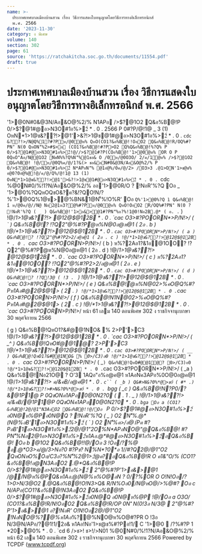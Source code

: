 ```yaml
---
name: >-
  ประกาศเทศบาลเมืองบ้านสวน เรื่อง วิธีการแสดงใบอนุญาตโดยวิธีการทางอิเล็กทรอนิกส์
  พ.ศ. 2566
date: '2023-11-30'
category: ง พิเศษ
volume: 140
section: 302
page: 61
source: 'https://ratchakitcha.soc.go.th/documents/11554.pdf'
draft: true
---
```


# ประกาศเทศบาลเมืองบ้านสวน เรื่อง วิธีการแสดงใบอนุญาตโดยวิธีการทางอิเล็กทรอนิกส์ พ.ศ. 2566

'1>@0N#0&@3N/Aอ&O@%2/% N1APอ />$?@1O2 Q&อ%B@!P 0/>$?@1#@อ>N3O#1อ%>2์ * . 0 . 2566 P 0#?P/@!1@ _ 3 (1) OหN*1>1@ช&??!>@1'>&?!>1@ช@1#@อ>N3O#1อ%>2์ * . 0 . `cdc &??!>/N@Q%1?#?Pห/@0ํ@ห% QหO(CO1?&อ%B@!!OอO2 Q&อ%B@!R/OQ%#?PN'ิ N(0 QหON'็%2>#$>อ (CO1?&อ%B@!#?P>O2 Q%Q&อ%B@!%?Q% P 0/>$?@1#@อ>N3O#1อ%>2์!@//>$?@1#?P(COอ%B@!'1>@0ํ@ห% OR O P 0QหO"Aอ/N@@1O2 NชN%%?Q%N'็%@1ชอ& O /0ห/@0O3O/ 2/ค/1ํ@ห% />$?@1O2 Q&อ%B@! !@/ห/@0Q%ค/@/1?&(> ชอ&อN#0&@3N/Aอ&O@%2/% P 0/>$?@1#@อ>N3O#1อ%>2์ N*APอN'็% @1อํ@%/0ค/@/2> /O3>3 .@1>ON'1>ช@ช% อ@0?0อํ@%@!@/ค/@/Q%/@!1@ 13 (1) OหN*1>1@ช&??!>@1'>&?!>1@ช@1#@อ>N3O#1อ%>2์ * . 0 . `cdc %@0N#0/%!1?N/Aอ&O@%2/% ออ'1>@0R/O ? !NอR'%?Q Oอ _ '1>@0%?QQหOQชO&?ค?&!?QO!N/?%'1>@0Q%1@ช>@%BN&1@N'็%!O%R' Oอ ` Q%'1>@0%?Q ì Q&อ%B@! î ห/@0ค/@//N@ Nอ2@1ห3?@%#?Pห/@0ํ@ห% QหO!OอO2 R/OQ%#?PN'ิ N(0 ? !NอR'%?Q ( _ ) Q&อ%B@!'1>อ&>@1#?PN'็%อ?%!1@0!Nอ2B.@* ( อ. . ` ) !@/*1>1@ช&??!> @12@$@12B * . 0 . `cac O3>#?POORN*>P/N!>/ ( ` ) Q&อ%B@!? !?Q2"@%#?Pํ@ห%N@0อ@ห@1 ( 2อ . b ) !@/*1>1@ช&??!>@12@$@12B * . 0 . `cac O3>#?POORN*>P/N!>/ ( a ) Q&อ%B@!? !?Q2"@%#?P2>2/อ@ห@1 ( 2อ . c ) !@/*1>1@ช&??!>@12@$@12B * . 0 . `cac O3>#?POORN*>P/N!>/ ( b ) ห%?2Aอ1?&1อ@1OO? !?Q2"@%#?Pํ@ห%N@0อ@ห@1 ( 2อ . d ) !@/*1>1@ช&??!> @12@$@12B * . 0 . `cac O3>#?POORN*>P/N!>/ ( c ) ห%?2Aอ1?&1อ@1OO? !?Q2"@%#?P2>2/อ@ห@1 ( 2อ . e ) !@/*1>1@ช&??!>@12@$@12B * . 0 . `cac O3>#?POORN*>P/N!>/ ( d ) Q&อ%B@!? !?Q!3@ ( !3 . ` ) !@/*1>1@ช&??!>@12@$@12B * . 0 . `cac O3>#?POORN*>P/N!>/ ( e ) Q&อ%B@!ํ@ห%N@02>%คO@Q%#?Pห1Aอ#@2@$@1> ( 2 . ` ) !@/*1>1@ช&??!>@12@$@12B * . 0 . `cac O3>#?POORN*>P/N!>/ ( f ) Q&อ%B@!N1N@02>%คO@Q%#?Pห1Aอ#@2@$@1> ( 2 . c ) !@/*1>1@ช&??!>@12@$@12B * . 0 . `cac O3>#?POORN*>P/N!>/ หน้า 61 เลม 140 ตอนพิเศษ 302 ง ราชกิจจานุเบกษา 30 พฤศจิกายน 2566

( g ) Q&อ%B@!QหO1?&#ํ@@1NO& % 2>P'>C3 !@/*1>1@ช&??!>@12@$@12B * . 0 . `cac O3>#?POORN*>P/N!>/ ( _^ ) Q&อ%B@!QหO#ํ@@1ํ@? 2>P'>C3 !@/*1>1@ช&??!>@12@$@12B * . 0 . `cac O3>#?POORN*>P/N!>/ ( __ ) Q&อ%B@!QหO1?&#ํ@@1NO& % 0>/C3)อ0 !@/*1>1@ช&??!>@12@$@12B * . 0 . `cac O3>#?POORN*>P/N!>/ ( _` ) Q&อ%B@!QหO#ํ@@1ํ@? 0>/C3)อ0 !@/*1>1@ช&??!>@12@$@12B * . 0 . `cac O3>#?POORN*>P/N!>/ ( _a ) Q&อ%B@!Nอ21O@ ? O'3 1AQอ"อ%อ@ค@1 ห1AอNค3APอ%0O@0อ@ค@1 !@/*1>1@ช&??!> ค/&คB/อ@ค@1 * . 0 . `c`` ( _b ) Q&#>N&?0%*@>ช0์ ( #* .) !@/*1>1@ช&??!>#>N&?0%*@>ช0์ * . 0 . `bgg ( _c ) Q&อ%B@!N?P0/?&@1P1@ P 0QชONค1APอ0@0N2?0 (  . 1 . _ ) !@/*1>1@ช&??!> ค/&คB/@1P1@P 0QชONค1APอ0@0N2?0 * . 0 . `bga Oอ a (CO1?&อ%B@!2@/@1"N3AอO2 Q&อ%B@!!@/Oอ ` P 0/>$?@1#@อ>N3O#1อ%>2์ อ0N@ห%@Pอ0N@Q ? !NอR'%?Q ( _ ) O2 N'็%.@*(N@%อB'1์อ>N3O#1อ%>2์ ( ` ) O2 N'็%ค>/อ@1์Pค #?PอB'1์อ>N3O#1อ%>2์2@/@1"2O%N*APอNO@"@Q&อ%B@! #?PN'็%Nอ2@1อ>N3O#1อ%>2์ห1Aอ.@*#@อ>N3O#1อ%>2์อQ&อ%B@! Oอ b @1O2 Q&อ%B@!!@/Oอ 3 !Oอ/?%@ อ.@*O3>ค/@/3>Nอ?0 #?Pช? N%N*?0*อ 1//#?Q2@/@1"O2 QหONหO%Oอ/C3อ?%N'็%2@1>2ํ@ค?อQ&อ%B@!R O ค1&"O/% (CO1?&อ%B@!อ@N3AอO2 .@*Q&อ%B@!P 0/>$?@1#@อ>N3O#1อ%>2์  2"@%#?P'1>อ&>@1 /@/N@ห%@PQ&ห1Aอ.@*(N@%ห%O@อN ? 0/?%OR O O!N!Oอ/?1>0>N/3@O2 .@*Q&อ%B@!O!N3>Q& R/N%Oอ0/N@หO@/>%@#? Oอ c N/APอ(CO1?&อ%B@!N3AอO2 Q&อ%B@!P 0/>$?@1#@อ>N3O#1อ%>2์อ0N@Q อ0N@ห%@P !@/Oอ a O3O/ (CO1?&อ%B@!R/N!OอO2 Q&อ%B@!R/OP 0N'ิ N(0!3อ N/3@  2"@%#?P'1>อ&>@1 อ?!NอR' O!N!Oอ2@/@1"O2 !NอNO@*%?@%ห1Aอ*%?@%NO@ห%O@#?PR O !3อ N/3@N/APอ/?@1!1/2อ& ห1Aอ!Nอ'1>ช@ช%#?Pอ!1/ C '1>@0  /?%#?P 1 *20>@0% * . 0 . `cd 6 />ช>! ช>!/>N01 %@0N#0/%!1?N/Aอ&O@%2/% หน้า 62 เลม 140 ตอนพิเศษ 302 ง ราชกิจจานุเบกษา 30 พฤศจิกายน 2566 Powered by TCPDF (www.tcpdf.org)
